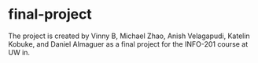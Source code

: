 # final-project
The project is created by Vinny B, Michael Zhao, Anish Velagapudi, Katelin Kobuke, and Daniel Almaguer as a final project for the INFO-201 course at UW in.
